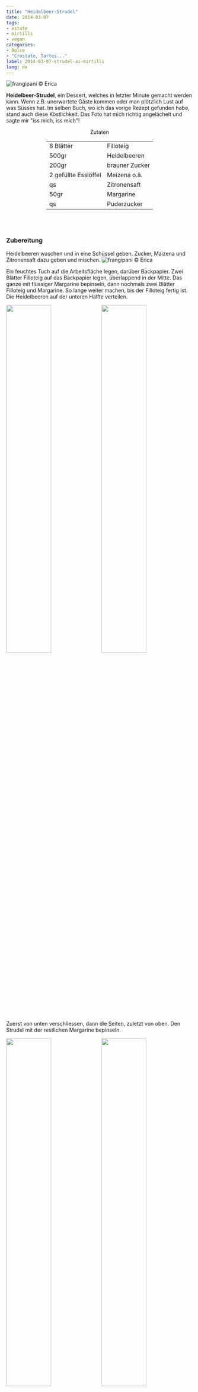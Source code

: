 ```yaml
---
title: "Heidelbeer-Strudel"
date: 2014-03-07
tags:
- estate
- mirtilli
- vegan
categories:
- Dolce
- "Crostate, Tartes..."
label: 2014-03-07-strudel-ai-mirtilli
lang: de
---
```

![](../2014-03-07-strudel-ai-mirtilli/header.jpg "frangipani © Erica")

**Heidelbeer-Strudel**, ein Dessert, welches in letzter Minute gemacht werden kann. Wenn z.B. unerwartete Gäste kommen oder man plötzlich Lust auf was Süsses hat. Im selben Buch, wo ich das vorige Rezept gefunden habe, stand auch diese Köstlichkeit. Das Foto hat mich richtig angelächelt und sagte mir "iss mich, iss mich"!


<div id="wrapper" style="text-align: center">
  <div id="yourdiv" style="display: inline-block;">
    <div class="ingredients" itemscope itemtype="http://schema.org/Recipe">
      <span itemprop="name" style="display:none;">Heidelbeer-Strudel</span>
      <span itemprop="recipeCategory" style="display:none;">Süsses</span>
      <img itemprop="image" style="display:none;" class="ignore-gallery-item" src="../2014-03-07-strudel-ai-mirtilli/header.jpeg"/>
      <span itemprop="author" style="display:none;">Erica Raiano</span>
      <span itemprop="description" style="display:none;">Heidelbeer-Strudel, ein Dessert, welches in letzter Minute gemacht werden kann. Wenn z.B. unerwartete Gäste kommen oder man plötzlich Lust auf was Süsses hat.</span>
      <div class="ingredients-title">Zutaten</div>
      <table>
        <tbody>
          <tr itemprop="recipeIngredient">
            <td>8 Blätter</td>
            <td>Filloteig</td>
          </tr>
          <tr itemprop="recipeIngredient">
            <td>500gr</td>
            <td>Heidelbeeren</td>
          </tr>
          <tr itemprop="recipeIngredient">
            <td>200gr</td>
            <td>brauner Zucker</td>
          </tr>
          <tr itemprop="recipeIngredient">
            <td>2 gefüllte Esslöffel</td>
            <td>Meizena o.ä.</td>
          </tr>
          <tr itemprop="recipeIngredient">
            <td>qs</td>
            <td>Zitronensaft</td>
          </tr>
          <tr itemprop="recipeIngredient">
            <td>50gr</td>
            <td>Margarine</td>
          </tr>
          <tr itemprop="recipeIngredient">
            <td>qs</td>
            <td>Puderzucker</td>      
          </tr>
        </tbody>
      </table>
      <br></br>
    </div>
  </div>
</div>


<h3>
  <font color="grey">
    <i class="fa-solid fa-gears"></i>
  </font> Zubereitung
</h3>

Heidelbeeren waschen und in eine Schüssel geben. Zucker, Maizena und Zitronensaft dazu geben und mischen. 
![](../2014-03-07-strudel-ai-mirtilli/mirtilli.jpg "frangipani © Erica")

Ein feuchtes Tuch auf die Arbeitsfläche legen, darüber Backpapier. Zwei Blätter Filloteig auf das Backpapier legen, überlappend in der Mitte. Das ganze mit flüssiger Margarine bepinseln, dann nochmals zwei Blätter Filloteig und Margarine. So lange weiter machen, bis der Filloteig fertig ist. Die Heidelbeeren auf der unteren Hälfte verteilen.
<p>
  <div style="width: 100%; margin-bottom: 0">
    <img style="float: left; width: 49%; margin-right: 1%" src="../2014-03-07-strudel-ai-mirtilli/fillo.jpg" alt="" title="frangipani © Erica" />
    <img style="float: left; width: 49%; margin-left: 1%" src="../2014-03-07-strudel-ai-mirtilli/riempito.jpg" alt="" title="frangipani © Erica" />
    <div style="clear: both"></div>
  </div>
</p>

Zuerst von unten verschliessen, dann die Seiten, zuletzt von oben. Den Strudel mit der restlichen Margarine bepinseln.
<p>
  <div style="width: 100%; margin-bottom: 0">
    <img style="float: left; width: 49%; margin-right: 1%" src="../2014-03-07-strudel-ai-mirtilli/chiudere.jpg" alt="" title="frangipani © Erica" />
    <img style="float: left; width: 49%; margin-left: 1%" src="../2014-03-07-strudel-ai-mirtilli/chiuso.jpg" alt="" title="frangipani © Erica" />
    <div style="clear: both"></div>
  </div>
</p>

Strudel auf ein Blech geben und für ca. 15min im vorgeheizten Ofen bei 190°C Umluft backen. Es könnte etwas Saft austreten.
![](../2014-03-07-strudel-ai-mirtilli/sfornato.jpg "frangipani © Erica")

Vor dem Servieren mit Puderzucker bestreuen und schön warm geniessen...
![](../2014-03-07-strudel-ai-mirtilli/risultato.jpg "frangipani © Erica")


<h3>
  <font color="#FFCC00">
    <i class="fa-regular fa-lightbulb"></i>
  </font> P.S.
</h3>

Ich könnte mir vorstellen, dass dieser auch mit Kirschen oder Brombeeren sehr gut sein könnte... zusammen mit Vanilleeis!

<h4>Buon appetito
  <font color="red">
    <i class="fa-regular fa-face-smile"></i>
  </font>
</h4>